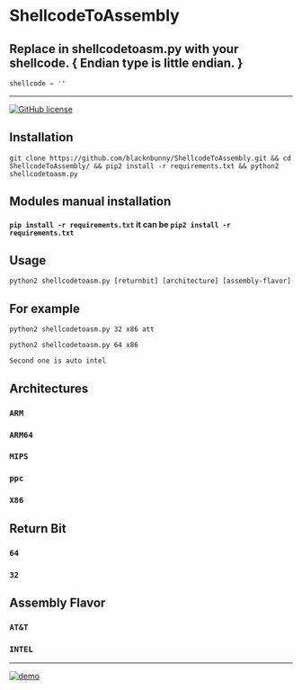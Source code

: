 # ShellcodeToAssembly

## Replace in shellcodetoasm.py with your shellcode. { Endian type is little endian. }
```c
shellcode = ''
```
---------

[![GitHub license](https://img.shields.io/badge/license-MIT-blue.svg)]()

## Installation
`git clone https://github.com/blacknbunny/ShellcodeToAssembly.git && cd ShellcodeToAssembly/ && pip2 install -r requirements.txt && python2 shellcodetoasm.py`


## Modules manual installation
#### `pip install -r requirements.txt` it can be `pip2 install -r requirements.txt`

## Usage
`python2 shellcodetoasm.py [returnbit] [architecture] [assembly-flavor]`

## For example
`python2 shellcodetoasm.py 32 x86 att`

`python2 shellcodetoasm.py 64 x86`

`Second one is auto intel`

## Architectures
### `ARM`
### `ARM64`
### `MIPS`
### `ppc`
### `X86`

## Return Bit
### `64`
### `32`

## Assembly Flavor
### `AT&T`
### `INTEL`

------

[![demo](https://asciinema.org/a/xjWrXfftZS7BvSzVRd44LuzkP.png)](https://asciinema.org/a/xjWrXfftZS7BvSzVRd44LuzkP?autoplay=1)
